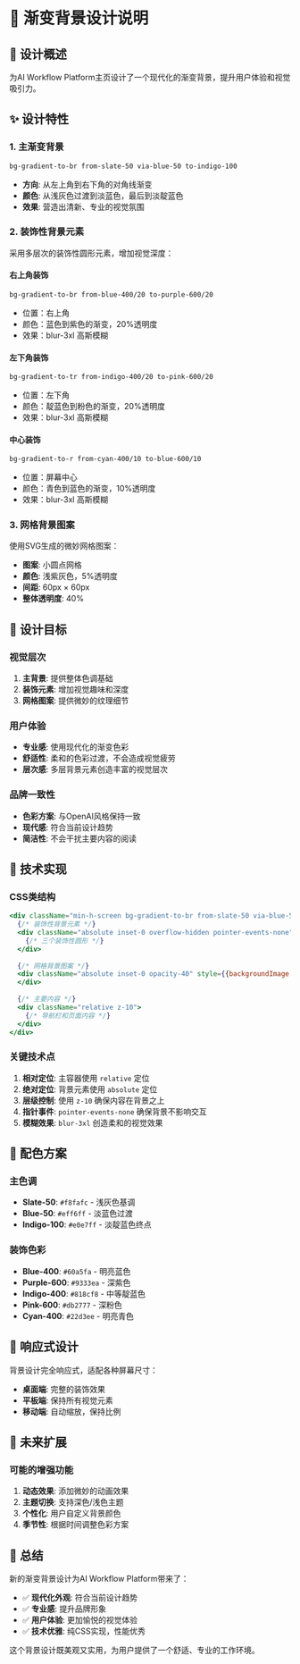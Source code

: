 # 🎨 渐变背景设计说明

## 🌈 设计概述

为AI Workflow Platform主页设计了一个现代化的渐变背景，提升用户体验和视觉吸引力。

## ✨ 设计特性

### 1. 主渐变背景
```css
bg-gradient-to-br from-slate-50 via-blue-50 to-indigo-100
```
- **方向**: 从左上角到右下角的对角线渐变
- **颜色**: 从浅灰色过渡到淡蓝色，最后到淡靛蓝色
- **效果**: 营造出清新、专业的视觉氛围

### 2. 装饰性背景元素
采用多层次的装饰性圆形元素，增加视觉深度：

#### 右上角装饰
```css
bg-gradient-to-br from-blue-400/20 to-purple-600/20
```
- 位置：右上角
- 颜色：蓝色到紫色的渐变，20%透明度
- 效果：blur-3xl 高斯模糊

#### 左下角装饰
```css
bg-gradient-to-tr from-indigo-400/20 to-pink-600/20
```
- 位置：左下角
- 颜色：靛蓝色到粉色的渐变，20%透明度
- 效果：blur-3xl 高斯模糊

#### 中心装饰
```css
bg-gradient-to-r from-cyan-400/10 to-blue-600/10
```
- 位置：屏幕中心
- 颜色：青色到蓝色的渐变，10%透明度
- 效果：blur-3xl 高斯模糊

### 3. 网格背景图案
使用SVG生成的微妙网格图案：
- **图案**: 小圆点网格
- **颜色**: 浅紫灰色，5%透明度
- **间距**: 60px × 60px
- **整体透明度**: 40%

## 🎯 设计目标

### 视觉层次
1. **主背景**: 提供整体色调基础
2. **装饰元素**: 增加视觉趣味和深度
3. **网格图案**: 提供微妙的纹理细节

### 用户体验
- **专业感**: 使用现代化的渐变色彩
- **舒适性**: 柔和的色彩过渡，不会造成视觉疲劳
- **层次感**: 多层背景元素创造丰富的视觉层次

### 品牌一致性
- **色彩方案**: 与OpenAI风格保持一致
- **现代感**: 符合当前设计趋势
- **简洁性**: 不会干扰主要内容的阅读

## 🔧 技术实现

### CSS类结构
```jsx
<div className="min-h-screen bg-gradient-to-br from-slate-50 via-blue-50 to-indigo-100 relative">
  {/* 装饰性背景元素 */}
  <div className="absolute inset-0 overflow-hidden pointer-events-none">
    {/* 三个装饰性圆形 */}
  </div>
  
  {/* 网格背景图案 */}
  <div className="absolute inset-0 opacity-40" style={{backgroundImage: "..."}}>
  </div>
  
  {/* 主要内容 */}
  <div className="relative z-10">
    {/* 导航栏和页面内容 */}
  </div>
</div>
```

### 关键技术点
1. **相对定位**: 主容器使用 `relative` 定位
2. **绝对定位**: 背景元素使用 `absolute` 定位
3. **层级控制**: 使用 `z-10` 确保内容在背景之上
4. **指针事件**: `pointer-events-none` 确保背景不影响交互
5. **模糊效果**: `blur-3xl` 创造柔和的视觉效果

## 🎨 配色方案

### 主色调
- **Slate-50**: `#f8fafc` - 浅灰色基调
- **Blue-50**: `#eff6ff` - 淡蓝色过渡
- **Indigo-100**: `#e0e7ff` - 淡靛蓝色终点

### 装饰色彩
- **Blue-400**: `#60a5fa` - 明亮蓝色
- **Purple-600**: `#9333ea` - 深紫色
- **Indigo-400**: `#818cf8` - 中等靛蓝色
- **Pink-600**: `#db2777` - 深粉色
- **Cyan-400**: `#22d3ee` - 明亮青色

## 📱 响应式设计

背景设计完全响应式，适配各种屏幕尺寸：
- **桌面端**: 完整的装饰效果
- **平板端**: 保持所有视觉元素
- **移动端**: 自动缩放，保持比例

## 🔮 未来扩展

### 可能的增强功能
1. **动态效果**: 添加微妙的动画效果
2. **主题切换**: 支持深色/浅色主题
3. **个性化**: 用户自定义背景颜色
4. **季节性**: 根据时间调整色彩方案

## 🎉 总结

新的渐变背景设计为AI Workflow Platform带来了：
- ✅ **现代化外观**: 符合当前设计趋势
- ✅ **专业感**: 提升品牌形象
- ✅ **用户体验**: 更加愉悦的视觉体验
- ✅ **技术优雅**: 纯CSS实现，性能优秀

这个背景设计既美观又实用，为用户提供了一个舒适、专业的工作环境。 
